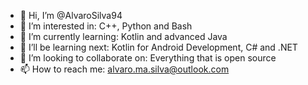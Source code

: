 - 👋 Hi, I’m @AlvaroSilva94
- 👀 I’m interested in: C++, Python and Bash
- 🌱 I’m currently learning: Kotlin and advanced Java
- 🌱 I’ll be learning next: Kotlin for Android Development, C# and .NET
- 💞️ I’m looking to collaborate on: Everything that is open source
- 📫 How to reach me: alvaro.ma.silva@outlook.com

<!---
AlvaroSilva94/AlvaroSilva94 is a ✨ special ✨ repository because its `README.md` (this file) appears on your GitHub profile.
You can click the Preview link to take a look at your changes.
--->
